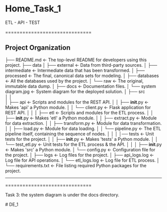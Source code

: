 Home_Task_1
==============================

ETL - API - TEST

==============================

Project Organization
------------

├── README.md                 <- The top-level README for developers using this project.
├── data
│   ├── external              <- Data from third-party sources.
│   ├── intermediate          <- Intermediate data that has been transformed.
│   ├── processed             <- The final, canonical data sets for modeling.
│   ├── databases             <- All the databases used by the project.
│   └── raw                   <- The original, immutable data dump.
│
├── docs                      <- Documentation files. 
│   └── system diagram.jpg    <- System diagram for the deployed solution.
│
├── src   
│   │                    
│   ├── api                   <- Scripts and modules for the REST API.
│   │   ├── __init__.py       <- Makes 'api' a Python module.
│   │   └── client.py         <- Flask application for REST API.
│   │
│   ├── etl                   <- Scripts and modules for the ETL process.
│   │   ├── __init__.py       <- Makes 'etl' a Python module.
│   │   ├── extract.py        <- Module for data extraction.
│   │   ├── transform.py      <- Module for data transformation.
│   │   ├── load.py           <- Module for data loading.
│   │   └── pipeline.py       <- The ETL pipeline itself, containing the sequence of nodes.
│   │
│   │── tests                 <- Unit tests for the project.
│   │   ├── __init__.py       <- Makes 'tests' a Python module.
│   │   └── test_etl.py       <- Unit tests for the ETL process & the API.
│   │
│   ├── __init__.py           <- Makes 'src' a Python module.
│   └── config.py             <- Configuration file for the project.
│
├── logs                      <- Log files for the project.
│   ├── api_logs.log          <- Log file for API operations.
│   └── etl_logs.log          <- Log file for ETL process.
│
└── requirements.txt          <- File listing required Python packages for the project.
         
--------

==============================

Task 3: the system diagram is under the docs directory.

#   D E _ 1 
 
 
